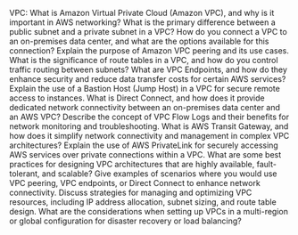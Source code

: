 VPC:
  What is Amazon Virtual Private Cloud (Amazon VPC), and why is it important in AWS networking?
  What is the primary difference between a public subnet and a private subnet in a VPC?
  How do you connect a VPC to an on-premises data center, and what are the options available for this connection?
  Explain the purpose of Amazon VPC peering and its use cases.
  What is the significance of route tables in a VPC, and how do you control traffic routing between subnets?
  What are VPC Endpoints, and how do they enhance security and reduce data transfer costs for certain AWS services?
  Explain the use of a Bastion Host (Jump Host) in a VPC for secure remote access to instances.
  What is Direct Connect, and how does it provide dedicated network connectivity between an on-premises data center and an AWS VPC?
  Describe the concept of VPC Flow Logs and their benefits for network monitoring and troubleshooting.
  What is AWS Transit Gateway, and how does it simplify network connectivity and management in complex VPC architectures?
  Explain the use of AWS PrivateLink for securely accessing AWS services over private connections within a VPC.
  What are some best practices for designing VPC architectures that are highly available, fault-tolerant, and scalable?
  Give examples of scenarios where you would use VPC peering, VPC endpoints, or Direct Connect to enhance network connectivity.
  Discuss strategies for managing and optimizing VPC resources, including IP address allocation, subnet sizing, and route table design.
  What are the considerations when setting up VPCs in a multi-region or global configuration for disaster recovery or load balancing?
